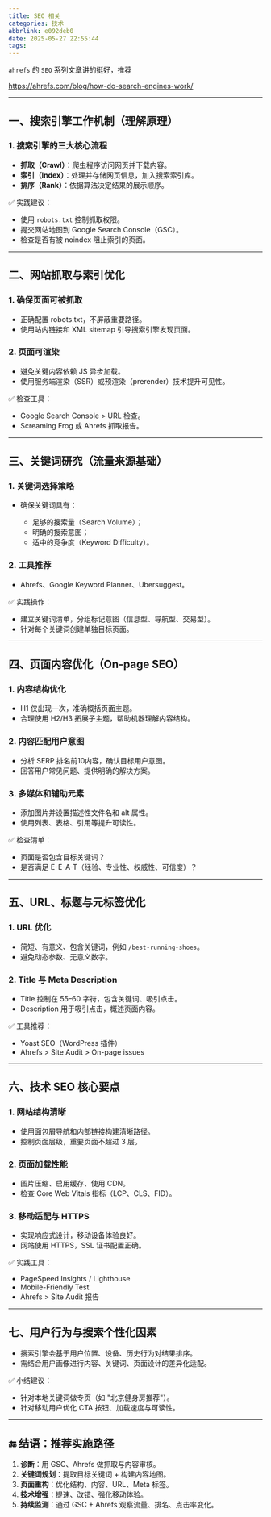 ```yaml
---
title: SEO 相关
categories: 技术
abbrlink: e092deb0
date: 2025-05-27 22:55:44
tags:
---
```


`ahrefs` 的 `SEO` 系列文章讲的挺好，推荐

https://ahrefs.com/blog/how-do-search-engines-work/

---

## 一、搜索引擎工作机制（理解原理）

### 1. 搜索引擎的三大核心流程

* **抓取（Crawl）**：爬虫程序访问网页并下载内容。
* **索引（Index）**：处理并存储网页信息，加入搜索索引库。
* **排序（Rank）**：依据算法决定结果的展示顺序。

✅ 实践建议：

* 使用 `robots.txt` 控制抓取权限。
* 提交网站地图到 Google Search Console（GSC）。
* 检查是否有被 noindex 阻止索引的页面。

---

## 二、网站抓取与索引优化

### 1. 确保页面可被抓取

* 正确配置 robots.txt，不屏蔽重要路径。
* 使用站内链接和 XML sitemap 引导搜索引擎发现页面。

### 2. 页面可渲染

* 避免关键内容依赖 JS 异步加载。
* 使用服务端渲染（SSR）或预渲染（prerender）技术提升可见性。

✅ 检查工具：

* Google Search Console > URL 检查。
* Screaming Frog 或 Ahrefs 抓取报告。

---

## 三、关键词研究（流量来源基础）

### 1. 关键词选择策略

* 确保关键词具有：

  * 足够的搜索量（Search Volume）；
  * 明确的搜索意图；
  * 适中的竞争度（Keyword Difficulty）。

### 2. 工具推荐

* Ahrefs、Google Keyword Planner、Ubersuggest。

✅ 实践操作：

* 建立关键词清单，分组标记意图（信息型、导航型、交易型）。
* 针对每个关键词创建单独目标页面。

---

## 四、页面内容优化（On-page SEO）

### 1. 内容结构优化

* H1 仅出现一次，准确概括页面主题。
* 合理使用 H2/H3 拓展子主题，帮助机器理解内容结构。

### 2. 内容匹配用户意图

* 分析 SERP 排名前10内容，确认目标用户意图。
* 回答用户常见问题、提供明确的解决方案。

### 3. 多媒体和辅助元素

* 添加图片并设置描述性文件名和 alt 属性。
* 使用列表、表格、引用等提升可读性。

✅ 检查清单：

* 页面是否包含目标关键词？
* 是否满足 E-E-A-T（经验、专业性、权威性、可信度）？

---

## 五、URL、标题与元标签优化

### 1. URL 优化

* 简短、有意义、包含关键词，例如 `/best-running-shoes`。
* 避免动态参数、无意义数字。

### 2. Title 与 Meta Description

* Title 控制在 55–60 字符，包含关键词、吸引点击。
* Description 用于吸引点击，概述页面内容。

✅ 工具推荐：

* Yoast SEO（WordPress 插件）
* Ahrefs > Site Audit > On-page issues

---

## 六、技术 SEO 核心要点

### 1. 网站结构清晰

* 使用面包屑导航和内部链接构建清晰路径。
* 控制页面层级，重要页面不超过 3 层。

### 2. 页面加载性能

* 图片压缩、启用缓存、使用 CDN。
* 检查 Core Web Vitals 指标（LCP、CLS、FID）。

### 3. 移动适配与 HTTPS

* 实现响应式设计，移动设备体验良好。
* 网站使用 HTTPS，SSL 证书配置正确。

✅ 实践工具：

* PageSpeed Insights / Lighthouse
* Mobile-Friendly Test
* Ahrefs > Site Audit 报告

---

## 七、用户行为与搜索个性化因素

* 搜索引擎会基于用户位置、设备、历史行为对结果排序。
* 需结合用户画像进行内容、关键词、页面设计的差异化适配。

✅ 小结建议：

* 针对本地关键词做专页（如 "北京健身房推荐"）。
* 针对移动用户优化 CTA 按钮、加载速度与可读性。

---

## 🔚 结语：推荐实施路径

1. **诊断**：用 GSC、Ahrefs 做抓取与内容审核。
2. **关键词规划**：提取目标关键词 + 构建内容地图。
3. **页面重构**：优化结构、内容、URL、Meta 标签。
4. **技术增强**：提速、改错、强化移动体验。
5. **持续监测**：通过 GSC + Ahrefs 观察流量、排名、点击率变化。
